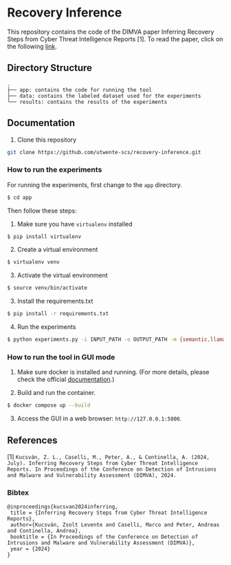 # Recovery Inference

This repository contains the code of the DIMVA paper Inferring Recovery Steps from Cyber Threat Intelligence Reports [1]. To read the paper, click on the following [link](https://research.utwente.nl/files/422055625/kucsvan-recovery-2024.pdf).

## Directory Structure
```
.
├── app: contains the code for running the tool
├── data: contains the labeled dataset used for the experiments
└── results: contains the results of the experiments
```

## Documentation

1. Clone this repository
```bash
git clone https://github.com/utwente-scs/recovery-inference.git
```

### How to run the experiments

For running the experiments, first change to the `app` directory.

```bash
$ cd app
```

Then follow these steps:

1. Make sure you have `virtualenv` installed

```bash
$ pip install virtualenv
```

2. Create a virtual environment

```bash
$ virtualenv venv 
```

3. Activate the virtual environment

```bash 
$ source venv/bin/activate
```

3. Install the requirements.txt

```bash
$ pip install -r requirements.txt
```

4. Run the experiments

```bash 
$ python experiments.py -i INPUT_PATH -o OUTPUT_PATH -m {semantic,llama,gpt-3.5-turbo-1106,gpt-4,gpt-4-turbo-preview}
```

### How to run the tool in GUI mode

1. Make sure docker is installed and running. (For more details, please check the official [documentation](https://docs.docker.com/engine/install/).)

2. Build and run the container.

```bash
$ docker compose up --build
```

3. Access the GUI in a web browser: `http://127.0.0.1:5000`.

## References
[1] `Kucsván, Z. L., Caselli, M., Peter, A., & Continella, A. (2024, July). Inferring Recovery Steps from Cyber Threat Intelligence Reports. In Proceedings of the Conference on Detection of Intrusions and Malware and Vulnerability Assessment (DIMVA), 2024.`

### Bibtex
```
@inproceedings{kucsvan2024inferring,
 title = {Inferring Recovery Steps from Cyber Threat Intelligence Reports},
 author={Kucsván, Zsolt Levente and Caselli, Marco and Peter, Andreas and Continella, Andrea},
 booktitle = {In Proceedings of the Conference on Detection of Intrusions and Malware and Vulnerability Assessment (DIMVA)},
 year = {2024}
}
```